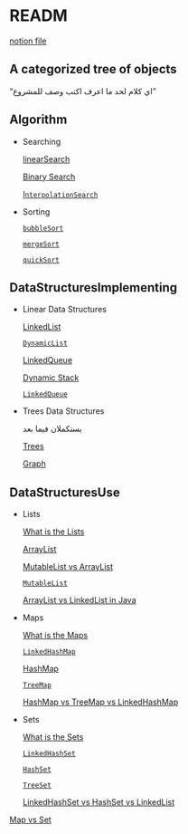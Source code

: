 # READM

[notion file](https://www.notion.so/HeshmyArchive-82242c005d7a45aba2ec00ecdc28f3ae?pvs=21)

## A categorized tree of objects

“اي كلام لحد ما اعرف اكتب وصف للمشروع”

## **Algorithm**

- Searching

  [linearSearch](https://www.notion.so/linearSearch-797d404c95824bbd974678da1fe38316?pvs=21)

  [Binary Search](https://www.notion.so/Binary-Search-2fe8ae23cb15475c8ef61df71461022e?pvs=21)

  [
  I`nterpolationSearch`](https://www.notion.so/InterpolationSearch-5c1b40fffc5c479797c02067601ddcaf?pvs=21)


- Sorting

  [`bubbleSort`](https://www.notion.so/bubbleSort-a1455bf687674c7ca6bf3bb5424a0036?pvs=21)

  [`mergeSort`](https://www.notion.so/mergeSort-b637756ad6824c6cab282c343c14ee67?pvs=21)

  [`quickSort`](https://www.notion.so/quickSort-42dec1183f43463eae92dce6e40e2c08?pvs=21)


## **DataStructuresImplementing**

- Linear Data Structures

  [ LinkedList](https://www.notion.so/LinkedList-03fad88286834773b5232602e5ed761d?pvs=21)

  [`DynamicList`](https://www.notion.so/DynamicList-436ee6e53c3f49799331013ffa78eab6?pvs=21)

  [LinkedQueue](https://www.notion.so/LinkedQueue-b8e597bc22b94fe99af42b08c7c30cee?pvs=21)

  [Dynamic Stack](https://www.notion.so/Dynamic-Stack-403f0671e76c4f2caced068382dde67c?pvs=21)

  [`LinkedQueue`](https://www.notion.so/LinkedQueue-59aee965e97840dabc5fa253c5e5a3ec?pvs=21)


- Trees Data Structures

  يستكملان فيما بعد

  [Trees](https://www.notion.so/Trees-385c3df68b80481da7297edbe863e37c?pvs=21)

  [Graph](https://www.notion.so/Graph-80ef85ed1713473086511b033e730591?pvs=21)


## **DataStructuresUse**

- Lists

  [What is the Lists](https://www.notion.so/What-is-the-Lists-39f7c238995c46a0b492f68da88f70ac?pvs=21)

  [ArrayList](https://www.notion.so/ArrayList-9551673179e64df98317c0cff1e44148?pvs=21)

  [MutableList  vs ArrayList](https://www.notion.so/MutableList-vs-ArrayList-19049e40701c4127a13f717e022c4051?pvs=21)

  [`MutableList`](https://www.notion.so/MutableList-a5f09178efbe40e8856cd34511053dfa?pvs=21)

  [ArrayList vs LinkedList in Java](https://www.notion.so/ArrayList-vs-LinkedList-in-Java-f86858b0044e45e3a980e9f3896b8500?pvs=21)


- Maps

  [What is the Maps](https://www.notion.so/What-is-the-Maps-ca1df6d67a0741f98503ec47cc53b008?pvs=21)

  [`LinkedHashMap`](https://www.notion.so/LinkedHashMap-b106d06605dd4b6cbb77812d7f06cfff?pvs=21)

  [HashMap](https://www.notion.so/HashMap-e8eb26255b784658a6898a0a0110791b?pvs=21)

  [`TreeMap`](https://www.notion.so/TreeMap-7a2c65fd88174fd6a23771672b7f8482?pvs=21)

  [HashMap vs TreeMap vs LinkedHashMap](https://www.notion.so/HashMap-vs-TreeMap-vs-LinkedHashMap-6b78b892fb944e7fb8d4c757f28cc8e9?pvs=21)


- Sets

  [What is the Sets](https://www.notion.so/What-is-the-Sets-fc465a14d38e412a8fa2827890f4fd56?pvs=21)

  [ `LinkedHashSet`](https://www.notion.so/LinkedHashSet-00cab9d7eddb402db672a6591b64a83b?pvs=21)

  [`HashSet`](https://www.notion.so/HashSet-47a28000ee484824a8120305dc8922b8?pvs=21)

  [`TreeSet`](https://www.notion.so/TreeSet-ad4657de97f44384ba53e97fc070732c?pvs=21)

  [LinkedHashSet vs HashSet vs LinkedList](https://www.notion.so/LinkedHashSet-vs-HashSet-vs-LinkedList-94f42642ac05469aaaa1a8c9a5cc66be?pvs=21)


[Map vs Set](https://www.notion.so/Map-vs-Set-094839c501af4bdb80d463bc0ebbf5eb?pvs=21)



